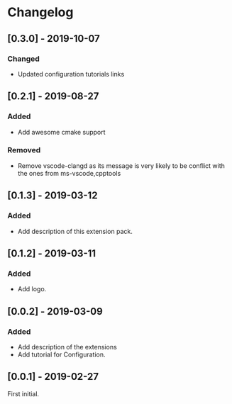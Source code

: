 <!-- Check [Keep a Changelog](http://keepachangelog.com/) for recommendations on how to structure this file. -->

# Changelog


## [0.3.0] - 2019-10-07

### Changed

- Updated configuration tutorials links

## [0.2.1] - 2019-08-27

### Added

- Add awesome cmake support

### Removed

- Remove vscode-clangd as its message is very likely to be conflict with the
  ones from ms-vscode,cpptools

## [0.1.3] - 2019-03-12

### Added

- Add description of this extension pack.

## [0.1.2] - 2019-03-11

### Added

- Add logo.

## [0.0.2] - 2019-03-09

### Added

- Add description of the extensions
- Add tutorial for Configuration.

## [0.0.1] - 2019-02-27

First initial.